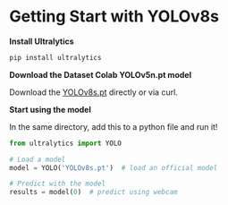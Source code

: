 # Getting Start with YOLOv8s

**Install Ultralytics**

```bash
pip install ultralytics
```

**Download the Dataset Colab YOLOv5n.pt model**

Download the <a href="https://datasetcolab.com/models" target="_blank">YOLOv8s.pt</a> directly or via curl.

**Start using the model**

In the same directory, add this to a python file and run it!

```python
from ultralytics import YOLO

# Load a model
model = YOLO('YOLOv8s.pt')  # load an official model

# Predict with the model
results = model(0)  # predict using webcam
```